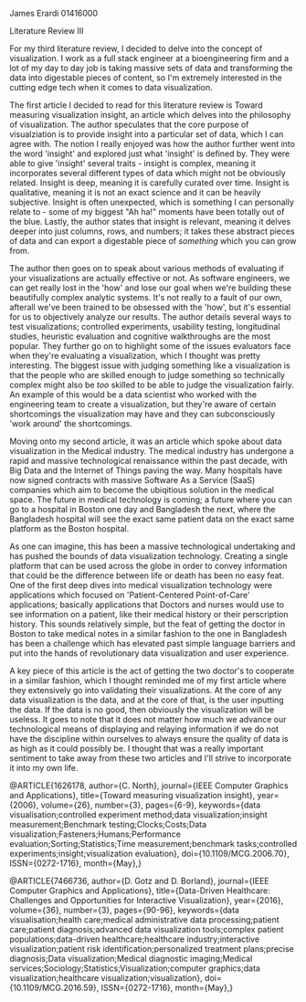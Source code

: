 James Erardi
01416000

Literature Review III

For my third literature review, I decided to delve into the concept of visualization. I work as a full stack engineer at a bioengineering firm and a lot of my day to day job is taking massive sets of data and transforming the data into digestable pieces of content, so I'm extremely interested in the cutting edge tech when it comes to data visualization. 

The first article I decided to read for this literature review is Toward measuring visualization insight, an article which delves into the philosophy of visualization. The author speculates that the core purpose of visualziation is to provide insight into a particular set of data, which I can agree with. The notion I really enjoyed was how the author further went into the word 'insight' and explored just what 'insight' is defined by. They were able to give 'insight' several traits - insight is complex, meaning it incorporates several different types of data which might not be obviously related. Insight is deep, meaning it is carefully curated over time. Insight is qualitative, meaning it is not an exact science and it can be heavily subjective. Insight is often unexpected, which is something I can personally relate to - some of my biggest "Ah ha!" moments have been totally out of the blue. Lastly, the author states that insight is relevant, meaning it delves deeper into just columns, rows, and numbers; it takes these abstract pieces of data and can export a digestable piece of *something* which you can grow from. 

The author then goes on to speak about various methods of evaluating if your visualizations are actually effective or not. As software engineers, we can get really lost in the 'how' and lose our goal when we're building these beautifully complex analytic systems. It's not really to a fault of our own, afterall we've been trained to be obsessed with the 'how', but it's essential for us to objectively analyze our results. The author details several ways to test visualizations; controlled experiments, usability testing, longitudinal studies, heuristic evaluation and cognitive walkthroughs are the most popular. They further go on to highlight some of the issues evaluators face when they're evaluating a visualization, which I thought was pretty interesting. The biggest issue with judging something like a visualization is that the people who are skilled enough to judge something so technically complex might also be *too* skilled to be able to judge the visualization fairly. An example of this would be a data scientist who worked with the engineering team to create a visualization, but they're aware of certain shortcomings the visualization may have and they can subconsciously 'work around' the shortcomings. 

Moving onto my second article, it was an article which spoke about data visualization in the Medical industry. The medical industry has undergone a rapid and massive technological renaissance within the past decade, with Big Data and the Internet of Things paving the way. Many hospitals have now signed contracts with massive Software As a Service (SaaS) companies which aim to become the ubiqitious solution in the medical space. The future in medical technology is coming; a future where you can go to a hospital in Boston one day and Bangladesh the next, where the Bangladesh hospital will see the exact same patient data on the exact same platform as the Boston hospital. 

As one can imagine, this has been a massive technological undertaking and has pushed the bounds of data visualization technology. Creating a single platform that can be used across the globe in order to convey information that could be the difference between life or death has been no easy feat. One of the first deep dives into medical visualization technology were applications which focused on 'Patient-Centered Point-of-Care' applications; basically applications that Doctors and nurses would use to see information on a patient, like their medical history or their perscription history. This sounds relatively simple, but the feat of getting the doctor in Boston to take medical notes in a similar fashion to the one in Bangladesh has been a challenge which has elevated past simple language barriers and put into the hands of revolutionary data visualization and user experience. 

A key piece of this article is the act of getting the two doctor's to cooperate in a similar fashion, which I thought reminded me of my first article where they extensively go into validating their visualizations. At the core of any data visualization is the data, and at the core of that, is the user inputting the data. If the data is no good, then obviously the visualization will be useless. It goes to note that it does not matter how much we advance our technological means of displaying and relaying information if we do not have the discipline within ourselves to always ensure the quality of data is as high as it could possibly be. I thought that was a really important sentiment to take away from these two articles and I'll strive to incorporate it into my own life. 




@ARTICLE{1626178,
author={C. North},
journal={IEEE Computer Graphics and Applications},
title={Toward measuring visualization insight},
year={2006},
volume={26},
number={3},
pages={6-9},
keywords={data visualisation;controlled experiment method;data visualization;insight measurement;Benchmark testing;Clocks;Costs;Data visualization;Fasteners;Humans;Performance evaluation;Sorting;Statistics;Time measurement;benchmark tasks;controlled experiments;insight;visualization evaluation},
doi={10.1109/MCG.2006.70},
ISSN={0272-1716},
month={May},}

@ARTICLE{7466736,
author={D. Gotz and D. Borland},
journal={IEEE Computer Graphics and Applications},
title={Data-Driven Healthcare: Challenges and Opportunities for Interactive Visualization},
year={2016},
volume={36},
number={3},
pages={90-96},
keywords={data visualisation;health care;medical administrative data processing;patient care;patient diagnosis;advanced data visualization tools;complex patient populations;data-driven healthcare;healthcare industry;interactive visualization;patient risk identification;personalized treatment plans;precise diagnosis;Data visualization;Medical diagnostic imaging;Medical services;Sociology;Statistics;Visualization;computer graphics;data visualization;healthcare visualization;visualization},
doi={10.1109/MCG.2016.59},
ISSN={0272-1716},
month={May},}
